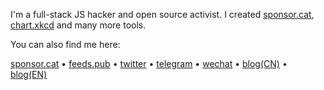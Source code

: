 I'm a full-stack JS hacker and open source activist. I created [sponsor.cat](https://sponsor.cat), [chart.xkcd](https://github.com/timqian/chart.xkcd) and many more tools.

You can also find me here:

[sponsor.cat](https://sponsor.cat/timqian.eth) • [feeds.pub](https://feeds.pub/timqian) • [twitter](https://twitter.com/tim_qian) • [telegram](https://t.me/timqian) • [wechat](https://i.v2ex.co/1U6OSqswl.jpeg) • [blog(CN)](https://blog.t9t.io) • [blog(EN)](https://timqian.com/blog)


<!--
**timqian/timqian** is a ✨ _special_ ✨ repository because its `README.md` (this file) appears on your GitHub profile.

Here are some ideas to get you started:

- 🔭 I’m currently working on ...
- 🌱 I’m currently learning ...
- 👯 I’m looking to collaborate on ...
- 🤔 I’m looking for help with ...
- 💬 Ask me about ...
- 📫 How to reach me: ...
- 😄 Pronouns: ...
- ⚡ Fun fact: ...
-->
